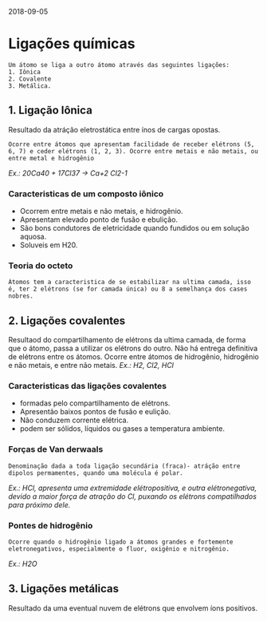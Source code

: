 2018-09-05

# Ligações químicas

	Um átomo se liga a outro átomo através das seguintes ligações: 
	1. Iônica
	2. Covalente
	3. Metálica.

## 1. Ligação Iônica
Resultado da atráção eletrostática entre ínos de cargas opostas.

	Ocorre entre átomos que apresentam facilidade de receber elétrons (5, 6, 7) e ceder elétrons (1, 2, 3). Ocorre entre metais e não metais, ou entre metal e hidrogênio

*Ex.: 20Ca40  + 17Cl37 -> Ca+2 Cl2-1*

### Caracteristicas de um composto iônico
* Ocorrem entre metais e não metais, e hidrogênio.
* Apresentam elevado ponto de fusão e ebulição.
* São bons condutores de eletricidade quando fundidos ou em solução aquosa. 
* Soluveis em H20.

### Teoria do octeto
	Átomos tem a caracteristica de se estabilizar na ultima camada, isso é, ter 2 elétrons (se for camada única) ou 8 a semelhança dos cases nobres. 

## 2. Ligações covalentes
Resultaod do compartilhamento de elétrons da ultima camada, de forma que o átomo, passa a utilizar os elétrons do outro. Não há entrega definitiva de elétrons entre os átomos.
	Ocorre entre átomos de hidrogênio, hidrogênio e não metais, e entre não metais. 
*Ex.: H2, Cl2, HCl*

### Caracteristicas das ligações covalentes
* formadas pelo compartilhamento de elétrons.
* Apresentão baixos pontos de fusão e eulição. 
* Não conduzem corrente elétrica. 
* podem ser sólidos, líquidos ou gases a temperatura ambiente. 

### Forças de Van derwaals
	Denominação dada a toda ligação secundária (fraca)- atráção entre dipolos permamentes, quando uma molécula é polar. 
*Ex.: HCl, apresenta uma extremidade elétropositiva, e outra elétronegativa, devido a maior força de atração do Cl, puxando os elétrons compatilhados para próximo dele.*

### Pontes de hidrogênio
	Ocorre quando o hidrogênio ligado a átomos grandes e fortemente eletronegativos, especialmente o fluor, oxigênio e nitrogênio. 
*Ex.: H2O*

## 3. Ligações metálicas
Resultado da uma eventual nuvem de elétrons que envolvem íons positivos. 
